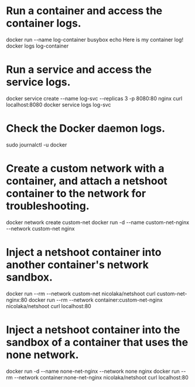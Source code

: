 # Run a container and access the container logs.
docker run --name log-container busybox echo Here is my container log!
docker logs log-container

# Run a service and access the service logs.
docker service create --name log-svc --replicas 3 -p 8080:80 nginx
curl localhost:8080
docker service logs log-svc

# Check the Docker daemon logs.
sudo journalctl -u docker

# Create a custom network with a container, and attach a netshoot container to the network for troubleshooting.
docker network create custom-net
docker run -d --name custom-net-nginx --network custom-net nginx

# Inject a netshoot container into another container's network sandbox.
docker run --rm --network custom-net nicolaka/netshoot curl custom-net-nginx:80
docker run --rm --network container:custom-net-nginx nicolaka/netshoot curl localhost:80

# Inject a netshoot container into the sandbox of a container that uses the none network.
docker run -d --name none-net-nginx --network none nginx
docker run --rm --network container:none-net-nginx nicolaka/netshoot curl localhost:80
